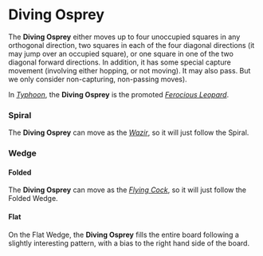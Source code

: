 # Diving Osprey

The **Diving Osprey** either moves up to four unoccupied squares
in any orthogonal direction, two squares in each of the four 
diagonal directions (it may jump over an occupied square), or
one square in one of the two diagonal forward directions.
In addition, it has some special capture movement (involving either
hopping, or not moving). It may also pass. But we only consider
non-capturing, non-passing moves).

In [*Typhoon*](#chess-v:rules/typhoon-revised), the **Diving Osprey**
is the promoted [*Ferocious Leopard*](ferocious_leopard.html).

### Spiral

The **Diving Osprey** can move as the [*Wazir*](wazir.html), so it
will just follow the Spiral.

### Wedge

#### Folded

The **Diving Osprey** can move as the [*Flying Cock*](flying_cock.html),
so it will just follow the Folded Wedge.

#### Flat

On the Flat Wedge, the **Diving Osprey** fills the entire board
following a slightly interesting pattern, with a bias to the
right hand side of the board.
